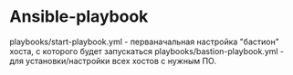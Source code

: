 # Ansible-playbook

playbooks/start-playbook.yml - перваначальная настройка "бастион" хоста, с которого будет запускаться playbooks/bastion-playbook.yml - для установки/настройки всех хостов с нужным ПО.
